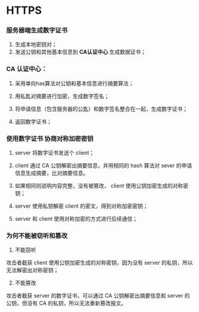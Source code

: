 <!-- ---
tags: [11月的]
title: HTTPS
created: '2019-10-29T08:58:43.304Z'
modified: '2019-11-18T06:45:55.999Z'
--- -->

# HTTPS

### 服务器端生成数字证书

1. 生成本地密钥对；
2. 发送公钥和其他基本信息到 **CA认证中心** 生成数据证书；

### CA 认证中心：

1. 采用单向has算法对公钥和基本信息进行摘要算法；

2. 用私匙对摘要进行加密，生成数字签名；

3. 将申请信息（包含服务器的公匙）和数字签名整合在一起，生成数字证书；

4. 返回数字证书；

### 使用数字证书 协商对称加密密钥

1. server 将数字证书发送个 client；

2. client 通过 CA 公钥解密出摘要信息，并用相同的 hash 算法对 sever 的申请信息生成摘要，比对摘要信息。

3. 如果相同则说明内容完整，没有被篡改， client 使用公钥加密生成的对称密钥；

4. server 使用私钥解密 client 的密文，得到对称加密密钥；

5. server 和 client 使用对称加密的方式进行后续通信；

### 为何不能被窃听和篡改

1. 不能窃听

  攻击者截获 client 使用公钥加密生成的对称密钥，因为没有 server 的私钥，所以无法解密出对称密钥；

2. 不能篡改
  
  攻击者截获 server 的数字证书，可以通过 CA 公钥解密出摘要信息和 server 的公钥，但没有 CA 的私钥，所以无法重新篡改报文。
